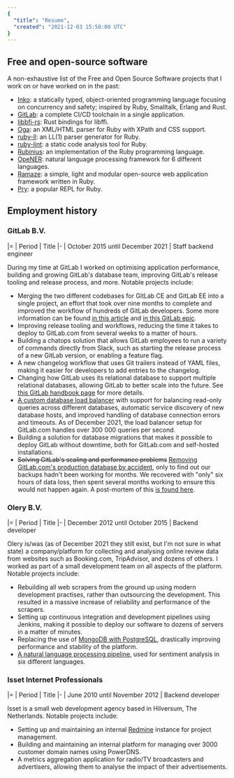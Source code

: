 ```yaml
---
{
  "title": "Resume",
  "created": "2021-12-03 15:50:00 UTC"
}
---
```


## Free and open-source software

A non-exhaustive list of the Free and Open Source Software projects that I work
on or have worked on in the past:

- [Inko](https://inko-lang.org): a statically typed, object-oriented programming
  language focusing on concurrency and safety; inspired by Ruby, Smalltalk,
  Erlang and Rust.
- [GitLab](https://about.gitlab.com/): a complete CI/CD toolchain in a single
  application.
- [libbfi-rs](https://github.com/tov/libffi-rs): Rust bindings for libffi.
- [Oga](https://github.com/yorickpeterse/oga): an XML/HTML parser for Ruby with
  XPath and CSS support.
- [ruby-ll](https://github.com/yorickpeterse/ruby-ll): an LL(1) parser generator
  for Ruby.
- [ruby-lint](https://github.com/yorickpeterse/ruby-lint): a static code
  analysis tool for Ruby.
- [Rubinius](https://github.com/rubinius/rubinius): an implementation of the
  Ruby programming language.
- [OpeNER](http://www.opener-project.eu/): natural language processing framework
  for 6 different languages.
- [Ramaze](http://ramaze.net/): a simple, light and modular open-source web
  application framework written in Ruby.
- [Pry](https://github.com/pry/pry): a popular REPL for Ruby.

## Employment history

### GitLab B.V.

|=
| Period
| Title
|-
| October 2015 until December 2021
| Staff backend engineer

During my time at GitLab I worked on optimising application performance,
building and growing GitLab's database team, improving GitLab's release tooling
and release process, and more. Notable projects include:

- Merging the two different codebases for GitLab CE and GitLab EE into a single
  project, an effort that took over nine months to complete and improved the
  workflow of hundreds of GitLab developers. Some more information can be found
  [in this
  article](https://about.gitlab.com/blog/2019/02/21/merging-ce-and-ee-codebases/)
  and [in this GitLab epic](https://gitlab.com/groups/gitlab-org/-/epics/802).
- Improving release tooling and workflows, reducing the time it takes to deploy
  to GitLab.com from several weeks to a matter of hours.
- Building a chatops solution that allows GitLab employees to run a variety of
  commands directly from Slack, such as starting the release process of a new
  GitLab version, or enabling a feature flag.
- A new changelog workflow that uses Git trailers instead of YAML files, making
  it easier for developers to add entries to the changelog.
- Changing how GitLab uses its relational database to support multiple
  relational databases, allowing GitLab to better scale into the future. See
  [this GitLab handbook
  page](https://about.gitlab.com/handbook/engineering/development/enablement/sharding/)
  for more details.
- [A custom database load
  balancer](https://docs.gitlab.com/ee/administration/postgresql/database_load_balancing.html#database-load-balancing)
  with support for balancing read-only queries across different databases,
  automatic service discovery of new database hosts, and improved handling of
  database connection errors and timeouts. As of December 2021, the load
  balancer setup for GitLab.com handles over 300 000 queries per second.
- Building a solution for database migrations that makes it possible to deploy
  GitLab without downtime, both for GitLab.com and self-hosted installations.
- ~~Solving GitLab's scaling and performance problems~~ [Removing GitLab.com's production database by
  accident](https://about.gitlab.com/blog/2017/02/01/gitlab-dot-com-database-incident/),
  only to find out our backups hadn't been working for months. We recovered with
  "only" six hours of data loss, then spent several months working to ensure
  this would not happen again. A post-mortem of this [is found
  here](https://about.gitlab.com/blog/2017/02/10/postmortem-of-database-outage-of-january-31/).

### Olery B.V.

|=
| Period
| Title
|-
| December 2012 until October 2015
| Backend developer

Olery is/was (as of December 2021 they still exist, but I'm not sure in what
state) a company/platform for collecting and analysing online review data from
websites such as Booking.com, TripAdvisor, and dozens of others. I worked as
part of a small development team on all aspects of the platform. Notable
projects include:

- Rebuilding all web scrapers from the ground up using modern development
  practises, rather than outsourcing the development. This resulted in a massive
  increase of reliability and performance of the scrapers.
- Setting up continuous integration and development pipelines using Jenkins,
  making it possible to deploy our software to dozens of servers in a matter of
  minutes.
- Replacing the use of [MongoDB with PostgreSQL](https://archive.md/ScSgG),
  drastically improving performance and stability of the platform.
- [A natural language processing pipeline](https://archive.md/aHvmY), used for
  sentiment analysis in six different languages.

### Isset Internet Professionals

|=
| Period
| Title
|-
| June 2010 until November 2012
| Backend developer

Isset is a small web development agency based in Hilversum, The Netherlands.
Notable projects include:

- Setting up and maintaining an internal [Redmine](https://www.redmine.org/)
  instance for project management.
- Building and maintaining an internal platform for managing over 3000 customer
  domain names using PowerDNS.
- A metrics aggregation application for radio/TV broadcasters and advertisers,
  allowing them to analyse the impact of their advertisements.
